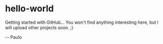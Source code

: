 # hello-world
Getting started with GitHub...
You won't find anything interesting here, but I will upload other projects soon. ;)

--
Paulo
